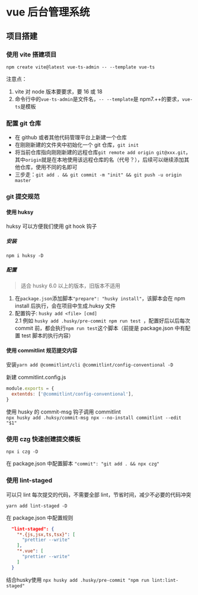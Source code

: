 # vue 后台管理系统

## 项目搭建

### 使用 vite 搭建项目

`npm create vite@latest vue-ts-admin -- --template vue-ts`

注意点：

1. vite 对 node 版本要要求，要 16 或 18
2. 命令行中的`vue-ts-admin`是文件名，`-- --template`是 npm7.++的要求，`vue-ts`是模板

### 配置 git 仓库

- 在 github 或者其他代码管理平台上新建一个仓库
- 在刚刚新建的文件夹中初始化一个 git 仓库，`git init`
- 将当前仓库指向刚刚新建的远程仓库`git remote add origin git@xxx.git`，其中`origin`就是在本地使用该远程仓库的名（代号？），后续可以继续添加其他仓库，使用不同的名即可
- 三步走：`git add . && git commit -m "init" && git push -u origin master`

### git 提交规范

#### 使用 huksy

huksy 可以方便我们使用 git hook 钩子

##### 安装

`npm i huksy -D`

##### 配置

> 适合 husky 6.0 以上的版本，旧版本不适用

1. 在`package.json`添加脚本`"prepare": "husky install"`，该脚本会在 npm install 后执行，会在项目中生成.huksy 文件
2. 配置钩子: `husky add <file> [cmd]`  
   2.1 例如 `husky add .husky/pre-commit npm run test `，配置好后以后每次 commit 前，都会执行`npm run test`这个脚本（前提是 package.json 中有配置 test 脚本的执行内容）

#### 使用 commitlint 规范提交内容

安装`yarn add @commitlint/cli @commitlint/config-conventional -D`

新建 commitlint.config.js

```js
module.exports = {
  extentds: ['@commitlint/config-conventional'],
}
```

使用 husky 的 commit-msg 钩子调用 commitlint  
`npx husky add .huksy/commit-msg npx --no-install commitlint --edit "$1"`

### 使用 czg 快速创建提交模板

`npx i czg -D`

在 package.json 中配置脚本 `"commit": "git add . && npx czg"`

### 使用 lint-staged

可以只 lint 每次提交的代码，不需要全部 lint，节省时间，减少不必要的代码冲突

`yarn add lint-staged -D`

在 package.json 中配置规则

```json
  "lint-staged": {
    "*.{js,jsx,ts,tsx}": [
      "prettier --write"
    ],
    "*.vue": [
      "prettier --write"
    ]
  }
```

结合husky使用
```npx husky add .husky/pre-commit "npm run lint:lint-staged"```
